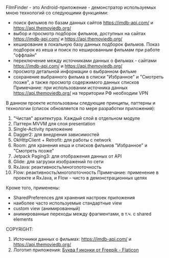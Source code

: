 FilmFinder - это Android-приложение - демонстратор используемых мною технологий со следующими функциями:
- поиск фильмов по базам данных сайтов https://imdb-api.com/ и https://api.themoviedb.org/
- выбор и просмотр подборок фильмов, доступных на сайтах https://imdb-api.com/ и https://api.themoviedb.org/
- кеширование в локальную базу данных подборок фильмов. Показ подборок из кеша и поиск по кешированным фильмам при работе "оффлайн"
- переключение между источниками данных о фильмах - сайтами https://imdb-api.com/ и https://api.themoviedb.org/
- просмотр детальной информации о выбранном фильме
- сохранение выбранного фильма в списки "Избранное" и "Смотреть позже", а также просмотр содержимого данных списков
Примечание: при использовании источника данных https://api.themoviedb.org/ на территории РФ необходим VPN
 
В данном проекте использованы следующие принципы, паттерны и технологии (список обновляется по мере разработки приложения):
1. "Чистая" архитектура. Каждый слой в отдельном модуле
2. Паттерн MVVM для слоя presentation
3. Single-Activity приложение
4. Dagger2: для внедрения зависимостей
5. OkHttpClient + Retrofit: для работы с network
6. Room: для хранения кеша и списков фильмов "Избранное" и "Смотреть позже"
7. Jetpack Paging3: для отображения данных от API
8. Glide: для загрузки изображений по сети
9. RxJava: реактивность/многопоточность
10. Flow: реактивность/многопоточность
Примечание: применение в проекте и RxJava, и Flow - чисто в демонстрационных целях

Кроме того, применены:
- SharedPreferences для хранения настроек приложения
- наиболее часто используемые стандартные view
- custom view (анимированный)
- анимированные переходы между фрагментами, в т.ч. c shared elements

COPYRIGHT:
1. Источники данных о фильмах: https://imdb-api.com/ и https://api.themoviedb.org/
2. Логотип приложения: 
<a href="https://www.flaticon.com/ru/free-icons/-f" title="буква f иконки">Буква f иконки от Freepik - Flaticon</a>
